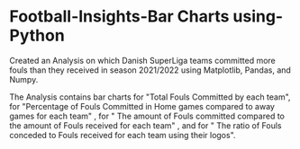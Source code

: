 # Football-Insights-Bar Charts using-Python

Created an Analysis on which Danish SuperLiga teams committed more fouls than they received in season 2021/2022 using Matplotlib, Pandas, and Numpy.

The Analysis contains bar charts for "Total Fouls Committed by each team", for "Percentage of Fouls Committed in Home games compared to away games for each team" , for " The amount of Fouls committed compared to the amount of Fouls received for each team" , and for " The ratio of Fouls conceded to Fouls received for each team using their logos".
